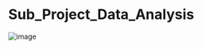 # Sub_Project_Data_Analysis

![image](https://github.com/Choi-YoungHyun/Sub_Project_Data_Analysis/assets/131942940/1323ef94-ae14-41dd-a5de-fda7655cc544)
